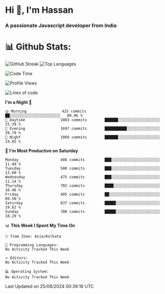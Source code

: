 # Hi 👋, I'm Hassan
### A passionate Javascript developer from India


# 📊 Github Stats:
![GitHub Streak](https://github-readme-streak-stats.herokuapp.com/?user=codeblooded47&theme=dracula&hide_border=false)
![Top Languages](https://github-readme-stats.vercel.app/api/top-langs/?username=codeblooded47&layout=compact&theme=dracula)



<!--START_SECTION:waka-->
![Code Time](http://img.shields.io/badge/Code%20Time-820%20hrs%2030%20mins-blue)

![Profile Views](http://img.shields.io/badge/Profile%20Views-0-blue)

![Lines of code](https://img.shields.io/badge/From%20Hello%20World%20I%27ve%20Written-23.5%20million%20lines%20of%20code-blue)

**I'm a Night 🦉** 

```text
🌞 Morning                425 commits         ██░░░░░░░░░░░░░░░░░░░░░░░   09.96 % 
🌆 Daytime                1083 commits        ██████░░░░░░░░░░░░░░░░░░░   25.39 % 
🌃 Evening                1697 commits        ██████████░░░░░░░░░░░░░░░   39.79 % 
🌙 Night                  1060 commits        ██████░░░░░░░░░░░░░░░░░░░   24.85 % 
```
📅 **I'm Most Productive on Saturday** 

```text
Monday                   486 commits         ███░░░░░░░░░░░░░░░░░░░░░░   11.40 % 
Tuesday                  580 commits         ███░░░░░░░░░░░░░░░░░░░░░░   13.60 % 
Wednesday                475 commits         ███░░░░░░░░░░░░░░░░░░░░░░   11.14 % 
Thursday                 702 commits         ████░░░░░░░░░░░░░░░░░░░░░   16.46 % 
Friday                   405 commits         ██░░░░░░░░░░░░░░░░░░░░░░░   09.50 % 
Saturday                 837 commits         █████░░░░░░░░░░░░░░░░░░░░   19.62 % 
Sunday                   780 commits         █████░░░░░░░░░░░░░░░░░░░░   18.29 % 
```


📊 **This Week I Spent My Time On** 

```text
🕑︎ Time Zone: Asia/Kolkata

💬 Programming Languages: 
No Activity Tracked This Week

🔥 Editors: 
No Activity Tracked This Week

💻 Operating System: 
No Activity Tracked This Week
```


 Last Updated on 25/08/2024 00:39:16 UTC
<!--END_SECTION:waka-->

